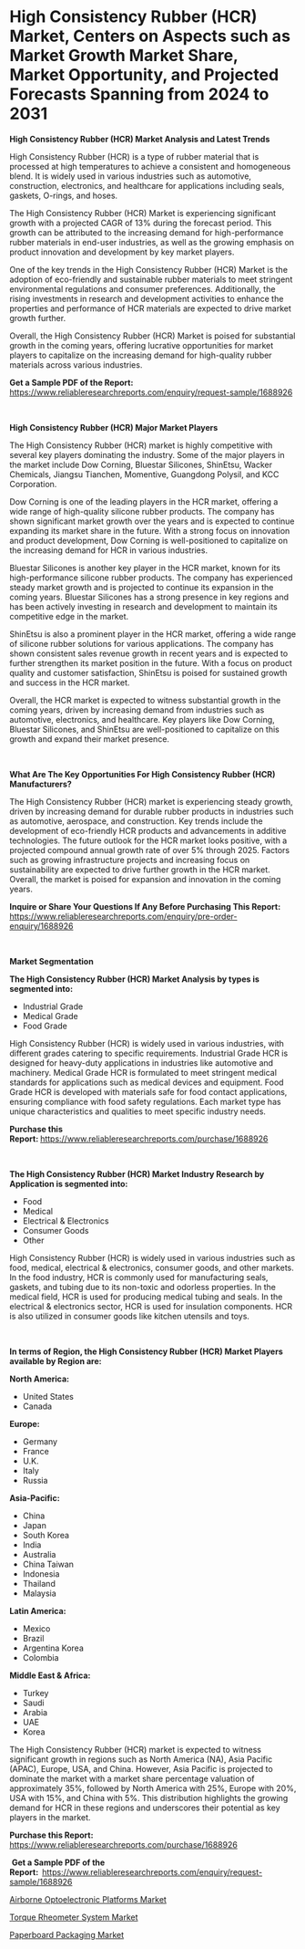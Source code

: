 <p><h1>High Consistency Rubber (HCR) Market, Centers on Aspects such as Market Growth Market Share, Market Opportunity, and Projected Forecasts Spanning from 2024 to 2031</h1></p><p><strong>High Consistency Rubber (HCR) Market Analysis and Latest Trends</strong></p>
<p><p>High Consistency Rubber (HCR) is a type of rubber material that is processed at high temperatures to achieve a consistent and homogeneous blend. It is widely used in various industries such as automotive, construction, electronics, and healthcare for applications including seals, gaskets, O-rings, and hoses.</p><p>The High Consistency Rubber (HCR) Market is experiencing significant growth with a projected CAGR of 13% during the forecast period. This growth can be attributed to the increasing demand for high-performance rubber materials in end-user industries, as well as the growing emphasis on product innovation and development by key market players.</p><p>One of the key trends in the High Consistency Rubber (HCR) Market is the adoption of eco-friendly and sustainable rubber materials to meet stringent environmental regulations and consumer preferences. Additionally, the rising investments in research and development activities to enhance the properties and performance of HCR materials are expected to drive market growth further.</p><p>Overall, the High Consistency Rubber (HCR) Market is poised for substantial growth in the coming years, offering lucrative opportunities for market players to capitalize on the increasing demand for high-quality rubber materials across various industries.</p></p>
<p><strong>Get a Sample PDF of the Report:&nbsp;</strong> <a href="https://www.reliableresearchreports.com/enquiry/request-sample/1688926">https://www.reliableresearchreports.com/enquiry/request-sample/1688926</a></p>
<p>&nbsp;</p>
<p><strong>High Consistency Rubber (HCR) Major Market Players</strong></p>
<p><p>The High Consistency Rubber (HCR) market is highly competitive with several key players dominating the industry. Some of the major players in the market include Dow Corning, Bluestar Silicones, ShinEtsu, Wacker Chemicals, Jiangsu Tianchen, Momentive, Guangdong Polysil, and KCC Corporation.</p><p>Dow Corning is one of the leading players in the HCR market, offering a wide range of high-quality silicone rubber products. The company has shown significant market growth over the years and is expected to continue expanding its market share in the future. With a strong focus on innovation and product development, Dow Corning is well-positioned to capitalize on the increasing demand for HCR in various industries.</p><p>Bluestar Silicones is another key player in the HCR market, known for its high-performance silicone rubber products. The company has experienced steady market growth and is projected to continue its expansion in the coming years. Bluestar Silicones has a strong presence in key regions and has been actively investing in research and development to maintain its competitive edge in the market.</p><p>ShinEtsu is also a prominent player in the HCR market, offering a wide range of silicone rubber solutions for various applications. The company has shown consistent sales revenue growth in recent years and is expected to further strengthen its market position in the future. With a focus on product quality and customer satisfaction, ShinEtsu is poised for sustained growth and success in the HCR market.</p><p>Overall, the HCR market is expected to witness substantial growth in the coming years, driven by increasing demand from industries such as automotive, electronics, and healthcare. Key players like Dow Corning, Bluestar Silicones, and ShinEtsu are well-positioned to capitalize on this growth and expand their market presence.</p></p>
<p>&nbsp;</p>
<p><strong>What Are The Key Opportunities For High Consistency Rubber (HCR) Manufacturers?</strong></p>
<p><p>The High Consistency Rubber (HCR) market is experiencing steady growth, driven by increasing demand for durable rubber products in industries such as automotive, aerospace, and construction. Key trends include the development of eco-friendly HCR products and advancements in additive technologies. The future outlook for the HCR market looks positive, with a projected compound annual growth rate of over 5% through 2025. Factors such as growing infrastructure projects and increasing focus on sustainability are expected to drive further growth in the HCR market. Overall, the market is poised for expansion and innovation in the coming years.</p></p>
<p><strong>Inquire or Share Your Questions If Any Before Purchasing This Report:</strong> <a href="https://www.reliableresearchreports.com/enquiry/pre-order-enquiry/1688926">https://www.reliableresearchreports.com/enquiry/pre-order-enquiry/1688926</a></p>
<p>&nbsp;</p>
<p><strong>Market Segmentation</strong></p>
<p><strong>The High Consistency Rubber (HCR) Market Analysis by types is segmented into:</strong></p>
<p><ul><li>Industrial Grade</li><li>Medical Grade</li><li>Food Grade</li></ul></p>
<p><p>High Consistency Rubber (HCR) is widely used in various industries, with different grades catering to specific requirements. Industrial Grade HCR is designed for heavy-duty applications in industries like automotive and machinery. Medical Grade HCR is formulated to meet stringent medical standards for applications such as medical devices and equipment. Food Grade HCR is developed with materials safe for food contact applications, ensuring compliance with food safety regulations. Each market type has unique characteristics and qualities to meet specific industry needs.</p></p>
<p><strong>Purchase this Report:&nbsp;</strong><a href="https://www.reliableresearchreports.com/purchase/1688926">https://www.reliableresearchreports.com/purchase/1688926</a></p>
<p>&nbsp;</p>
<p><strong>The High Consistency Rubber (HCR) Market Industry Research by Application is segmented into:</strong></p>
<p><ul><li>Food</li><li>Medical</li><li>Electrical & Electronics</li><li>Consumer Goods</li><li>Other</li></ul></p>
<p><p>High Consistency Rubber (HCR) is widely used in various industries such as food, medical, electrical & electronics, consumer goods, and other markets. In the food industry, HCR is commonly used for manufacturing seals, gaskets, and tubing due to its non-toxic and odorless properties. In the medical field, HCR is used for producing medical tubing and seals. In the electrical & electronics sector, HCR is used for insulation components. HCR is also utilized in consumer goods like kitchen utensils and toys.</p></p>
<p>&nbsp;</p>
<p><strong>In terms of Region, the High Consistency Rubber (HCR) Market Players available by Region are:</strong></p>
<p>
    <p> <strong> North America: </strong>
        <ul>
            <li>United States</li>
            <li>Canada</li>
        </ul>
        </p> 
    <p> <strong> Europe: </strong>
        <ul>
            <li>Germany</li>
            <li>France</li>
            <li>U.K.</li>
            <li>Italy</li>
            <li>Russia</li>
        </ul>
        </p> 
    <p> <strong> Asia-Pacific: </strong>
        <ul>
            <li>China</li>
            <li>Japan</li>
            <li>South Korea</li>
            <li>India</li>
            <li>Australia</li>
            <li>China Taiwan</li>
            <li>Indonesia</li>
            <li>Thailand</li>
            <li>Malaysia</li>
        </ul>
        </p> 
    <p> <strong> Latin America: </strong>
        <ul>
            <li>Mexico</li>
            <li>Brazil</li>
            <li>Argentina Korea</li>
            <li>Colombia</li>
        </ul>
        </p> 
    <p> <strong> Middle East & Africa: </strong>
        <ul>
            <li>Turkey</li>
            <li>Saudi</li>
            <li>Arabia</li>
            <li>UAE</li>
            <li>Korea</li>
        </ul>
    </p>
    </p>
<p><p>The High Consistency Rubber (HCR) market is expected to witness significant growth in regions such as North America (NA), Asia Pacific (APAC), Europe, USA, and China. However, Asia Pacific is projected to dominate the market with a market share percentage valuation of approximately 35%, followed by North America with 25%, Europe with 20%, USA with 15%, and China with 5%. This distribution highlights the growing demand for HCR in these regions and underscores their potential as key players in the market.</p></p>
<p><strong>Purchase this Report: </strong><a href="https://www.reliableresearchreports.com/purchase/1688926">https://www.reliableresearchreports.com/purchase/1688926</a></p>
<p>&nbsp;<strong>Get a Sample PDF of the Report:&nbsp;&nbsp;</strong><a href="https://www.reliableresearchreports.com/enquiry/request-sample/1688926">https://www.reliableresearchreports.com/enquiry/request-sample/1688926</a></p>
<p><strong></strong></p>
<p><p><a href="https://issuu.com/reportprime-2/docs/airborne-optoelectronic-platforms-market-size-2030">Airborne Optoelectronic Platforms Market</a></p><p><a href="https://issuu.com/reportprime-2/docs/torque-rheometer-system-market-size-2030.pptx">Torque Rheometer System Market</a></p><p><a href="https://medium.com/@erickasauer/paperboard-packaging-market-comprehensive-assessment-by-type-application-and-geography-36e77d991ba4">Paperboard Packaging Market</a></p></p>